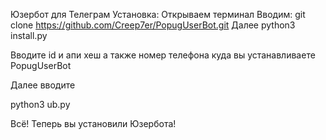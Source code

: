 Юзербот для Телеграм
Установка:
Открываем терминал
Вводим:
git clone https://github.com/Creep7er/PopugUserBot.git
Далее
python3 install.py

Вводите id и апи хеш а также номер телефона куда вы устанавливаете PopugUserBot

Далее вводите

python3 ub.py 

Всё! Теперь вы установили Юзербота!